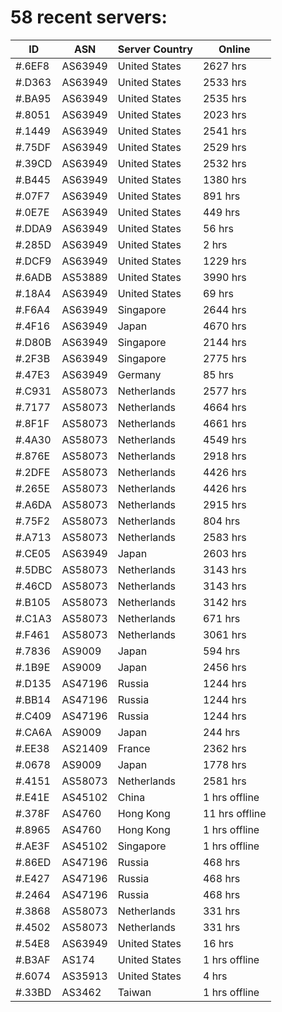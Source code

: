 # 58 recent servers:

| ID | ASN | Server Country | Online |
| ------ | ------ | ------ | ------ |
| #.6EF8 | AS63949 | United States | 2627 hrs |
| #.D363 | AS63949 | United States | 2533 hrs |
| #.BA95 | AS63949 | United States | 2535 hrs |
| #.8051 | AS63949 | United States | 2023 hrs |
| #.1449 | AS63949 | United States | 2541 hrs |
| #.75DF | AS63949 | United States | 2529 hrs |
| #.39CD | AS63949 | United States | 2532 hrs |
| #.B445 | AS63949 | United States | 1380 hrs |
| #.07F7 | AS63949 | United States | 891 hrs |
| #.0E7E | AS63949 | United States | 449 hrs |
| #.DDA9 | AS63949 | United States | 56 hrs |
| #.285D | AS63949 | United States | 2 hrs |
| #.DCF9 | AS63949 | United States | 1229 hrs |
| #.6ADB | AS53889 | United States | 3990 hrs |
| #.18A4 | AS63949 | United States | 69 hrs |
| #.F6A4 | AS63949 | Singapore | 2644 hrs |
| #.4F16 | AS63949 | Japan | 4670 hrs |
| #.D80B | AS63949 | Singapore | 2144 hrs |
| #.2F3B | AS63949 | Singapore | 2775 hrs |
| #.47E3 | AS63949 | Germany | 85 hrs |
| #.C931 | AS58073 | Netherlands | 2577 hrs |
| #.7177 | AS58073 | Netherlands | 4664 hrs |
| #.8F1F | AS58073 | Netherlands | 4661 hrs |
| #.4A30 | AS58073 | Netherlands | 4549 hrs |
| #.876E | AS58073 | Netherlands | 2918 hrs |
| #.2DFE | AS58073 | Netherlands | 4426 hrs |
| #.265E | AS58073 | Netherlands | 4426 hrs |
| #.A6DA | AS58073 | Netherlands | 2915 hrs |
| #.75F2 | AS58073 | Netherlands | 804 hrs |
| #.A713 | AS58073 | Netherlands | 2583 hrs |
| #.CE05 | AS63949 | Japan | 2603 hrs |
| #.5DBC | AS58073 | Netherlands | 3143 hrs |
| #.46CD | AS58073 | Netherlands | 3143 hrs |
| #.B105 | AS58073 | Netherlands | 3142 hrs |
| #.C1A3 | AS58073 | Netherlands | 671 hrs |
| #.F461 | AS58073 | Netherlands | 3061 hrs |
| #.7836 | AS9009 | Japan | 594 hrs |
| #.1B9E | AS9009 | Japan | 2456 hrs |
| #.D135 | AS47196 | Russia | 1244 hrs |
| #.BB14 | AS47196 | Russia | 1244 hrs |
| #.C409 | AS47196 | Russia | 1244 hrs |
| #.CA6A | AS9009 | Japan | 244 hrs |
| #.EE38 | AS21409 | France | 2362 hrs |
| #.0678 | AS9009 | Japan | 1778 hrs |
| #.4151 | AS58073 | Netherlands | 2581 hrs |
| #.E41E | AS45102 | China | 1 hrs offline |
| #.378F | AS4760 | Hong Kong | 11 hrs offline |
| #.8965 | AS4760 | Hong Kong | 1 hrs offline |
| #.AE3F | AS45102 | Singapore | 1 hrs offline |
| #.86ED | AS47196 | Russia | 468 hrs |
| #.E427 | AS47196 | Russia | 468 hrs |
| #.2464 | AS47196 | Russia | 468 hrs |
| #.3868 | AS58073 | Netherlands | 331 hrs |
| #.4502 | AS58073 | Netherlands | 331 hrs |
| #.54E8 | AS63949 | United States | 16 hrs |
| #.B3AF | AS174 | United States | 1 hrs offline |
| #.6074 | AS35913 | United States | 4 hrs |
| #.33BD | AS3462 | Taiwan | 1 hrs offline |

